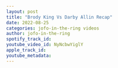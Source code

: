 ```yaml
---
layout: post
title: "Brody King Vs Darby Allin Recap"
date: 2022-08-25
categories: jofo-in-the-ring videos
author: jofo-in-the-ring
spotify_track_id: 
youtube_video_id: NyNcbwYiglY
apple_track_id: 
youtube_metadata: 
---
```

